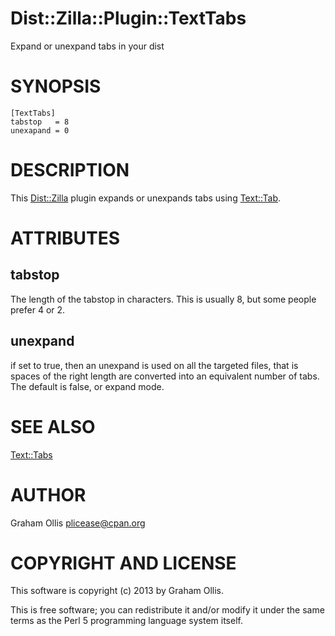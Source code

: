 # Dist::Zilla::Plugin::TextTabs

Expand or unexpand tabs in your dist

# SYNOPSIS

    [TextTabs]
    tabstop   = 8
    unexapand = 0

# DESCRIPTION

This [Dist::Zilla](http://search.cpan.org/perldoc?Dist::Zilla) plugin expands or unexpands tabs using [Text::Tab](http://search.cpan.org/perldoc?Text::Tab).

# ATTRIBUTES

## tabstop

The length of the tabstop in characters.  This is usually 8, but some people prefer 4 or 2.

## unexpand

if set to true, then an unexpand is used on all the targeted files, that is spaces of the
right length are converted into an equivalent number of tabs.  The default is false, or
expand mode.

# SEE ALSO

[Text::Tabs](http://search.cpan.org/perldoc?Text::Tabs)

# AUTHOR

Graham Ollis <plicease@cpan.org>

# COPYRIGHT AND LICENSE

This software is copyright (c) 2013 by Graham Ollis.

This is free software; you can redistribute it and/or modify it under
the same terms as the Perl 5 programming language system itself.
